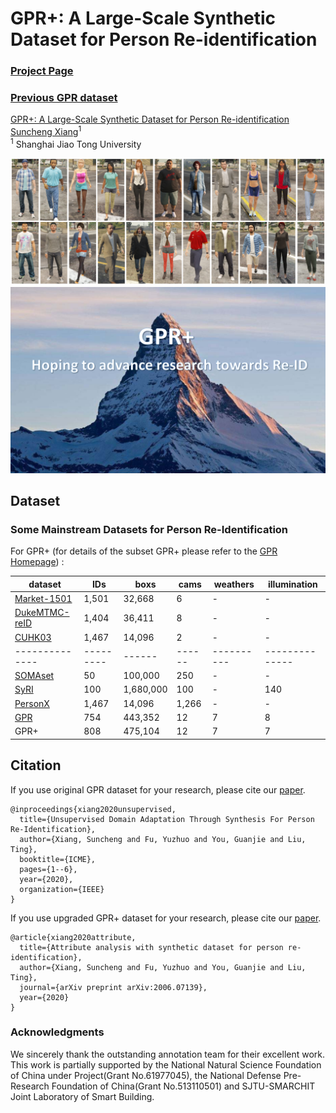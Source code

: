 # GPR+: A Large-Scale Synthetic Dataset for Person Re-identification

### [Project Page](https://JeremyXSC.github.io/GPR/) 

### [Previous GPR dataset](https://ieeexplore.ieee.org/stamp/stamp.jsp?tp=&arnumber=9102822) 

[GPR+: A Large-Scale Synthetic Dataset for Person Re-identification](https://JeremyXSC.github.io/GPR/) <br>
 [Suncheng Xiang](https://JeremyXSC.github.io/)<sup>1</sup> <br>
 <sup>1</sup> Shanghai Jiao Tong University

<img src='images/GPR.png'/>

<div align="center">
    <img src="images/logo.png">
</div> 

## Dataset 
### Some Mainstream Datasets for Person Re-Identification
For GPR+ (for details of the subset GPR+ please refer to the [GPR Homepage](https://JeremyXSC.github.io/GPR/)) :

<center>

| dataset      | IDs     | boxs | cams | weathers | illumination | 
|--------------|---------|------|------|----------|--------------|
| [Market-1501](https://ieeexplore.ieee.org/stamp/stamp.jsp?tp=&arnumber=7410490) | 1,501 | 32,668    | 6      |   -             | -         | 
| [DukeMTMC-reID](https://arxiv.org/pdf/1701.07717.pdf) | 1,404 | 36,411    | 8          | -              | -         | 
| [CUHK03](https://ieeexplore.ieee.org/stamp/stamp.jsp?tp=&arnumber=6909421) | 1,467 | 14,096    | 2          | -              | -         | 
|--------------|---------|------|------|----------|--------------|
| [SOMAset](https://arxiv.org/pdf/1701.03153.pdf) | 50 | 100,000    | 250     |   -             | -         | 
| [SyRI](https://arxiv.org/pdf/1804.10094.pdf) | 100 | 1,680,000    | 100          | -              |     140     | 
| [PersonX](https://arxiv.org/pdf/1812.02162.pdf) | 1,467 | 14,096    | 1,266          | -              | -         | 
| [GPR](https://ieeexplore.ieee.org/stamp/stamp.jsp?tp=&arnumber=9102822) | 754 | 443,352    | 12          |   7           |      8    | 
| GPR+ | 808 | 475,104    | 12          | 7              |     7       | 
</center>


## Citation
If you use original GPR dataset for your research, please cite our [paper](https://ieeexplore.ieee.org/stamp/stamp.jsp?tp=&arnumber=9102822).
```
@inproceedings{xiang2020unsupervised,
  title={Unsupervised Domain Adaptation Through Synthesis For Person Re-Identification},
  author={Xiang, Suncheng and Fu, Yuzhuo and You, Guanjie and Liu, Ting},
  booktitle={ICME},
  pages={1--6},
  year={2020},
  organization={IEEE}
}
```

If you use upgraded GPR+ dataset for your research, please cite our [paper](https://arxiv.org/pdf/2006.07139.pdf).
```
@article{xiang2020attribute,
  title={Attribute analysis with synthetic dataset for person re-identification},
  author={Xiang, Suncheng and Fu, Yuzhuo and You, Guanjie and Liu, Ting},
  journal={arXiv preprint arXiv:2006.07139},
  year={2020}
}
```
### Acknowledgments
We sincerely thank the outstanding annotation team for their excellent work. This work is partially supported by the National Natural Science Foundation of China under Project(Grant No.61977045), the National Defense Pre-Research Foundation of China(Grant No.513110501) and SJTU-SMARCHIT Joint Laboratory of Smart Building.